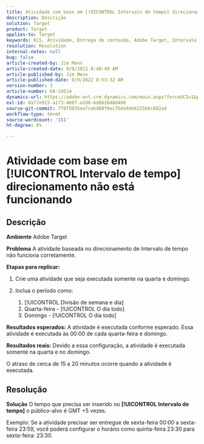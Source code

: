 ```yaml
---
title: Atividade com base em [!UICONTROL Intervalo de tempo] direcionamento não está funcionando
description: Descrição
solution: Target
product: Target
applies-to: Target
keywords: KCS, Atividade, Entrega de conteúdo, Adobe Target, Intervalo de tempo, atraso, direcionamento
resolution: Resolution
internal-notes: null
bug: false
article-created-by: Jim Menn
article-created-date: 9/9/2022 8:40:49 AM
article-published-by: Jim Menn
article-published-date: 9/9/2022 8:53:32 AM
version-number: 3
article-number: KA-14514
dynamics-url: https://adobe-ent.crm.dynamics.com/main.aspx?forceUCI=1&pagetype=entityrecord&etn=knowledgearticle&id=18e1a81a-1b30-ed11-9db1-0022480866ad
exl-id: 0a77e915-a173-4607-a2d8-6d8826d8d4b0
source-git-commit: 7f0f5035ea7cebd60f6ec7bda9de6225b6c602a4
workflow-type: tm+mt
source-wordcount: '151'
ht-degree: 6%

---
```


# Atividade com base em [!UICONTROL Intervalo de tempo] direcionamento não está funcionando

## Descrição


<b>Ambiente</b>
Adobe Target

<b>Problema</b>
A atividade baseada no direcionamento de Intervalo de tempo não funciona corretamente.

<b>Etapas para replicar:</b>

1. Crie uma atividade que seja executada somente na quarta e domingo.
2. Inclua o período como:

   1. [!UICONTROL Divisão de semana e dia]
   2. Quarta-feira - [!UICONTROL O dia todo]
   3. Domingo - [!UICONTROL O dia todo]




<b>Resultados esperados:</b>
A atividade é executada conforme esperado. Essa atividade é executada às 00:00 de cada quarta-feira e domingo.

<b>Resultados reais:</b>
Devido a essa configuração, a atividade é executada somente na quarta e no domingo.

O atraso de cerca de 15 a 20 minutos ocorre quando a atividade é executada.


## Resolução


<b>Solução</b>
O tempo que precisa ser inserido no <b>[!UICONTROL Intervalo de tempo]</b> o público-alvo é GMT +5 vezes.

Exemplo: Se a atividade precisar ser entregue de sexta-feira 00:00 a sexta-feira 23:59, você poderá configurar o horário como quinta-feira 23:30 para sexta-feira: 23:30.
